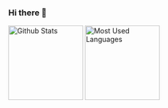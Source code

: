### Hi there 👋
<p align="left">
  <img alt="Github Stats" height="150px" src="https://github-readme-stats.vercel.app/api?username=ds3309&show_icons=true&theme=swift&count_private=true" />
  <img alt="Most Used Languages" height="150px" src="https://github-readme-stats.vercel.app/api/top-langs/?username=ds3309&layout=compact&theme=swift" />
</p>

<!--
**ds3309/ds3309** is a ✨ _special_ ✨ repository because its `README.md` (this file) appears on your GitHub profile.

Here are some ideas to get you started:

- 🔭 I’m currently working on ...
- 🌱 I’m currently learning ...
- 👯 I’m looking to collaborate on ...
- 🤔 I’m looking for help with ...
- 💬 Ask me about ...
- 📫 How to reach me: ...
- 😄 Pronouns: ...
- ⚡ Fun fact: ...
-->
